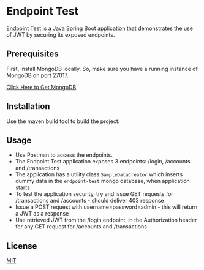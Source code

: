 # Endpoint Test

Endpoint Test is a Java Spring Boot application that demonstrates the use of JWT by securing its exposed endpoints.

## Prerequisites
First, install MongoDB locally.
So, make sure you have a running instance of MongoDB on port 27017.

[Click Here to Get MongoDB](https://docs.mongodb.com/manual/tutorial/install-mongodb-on-windows/)

## Installation
Use the maven build tool to build the project.

## Usage

- Use Postman to access the endpoints.
- The Endpoint Test application exposes 3 endpoints: /login, /accounts and /transactions
- The application has a utility class ```SampleDataCreator``` which inserts dummy data in the ```endpoint-test``` mongo database, when application starts
- To test the application security, try and issue GET requests for /transactions and /accounts - should deliver 403 response
- Issue a POST request with username=password=admin - this will return a JWT as a response
- Use retrieved JWT from the /login endpoint, in the Authorization header for any GET request for /accounts and /transactions


## License
[MIT](https://choosealicense.com/licenses/mit/)
